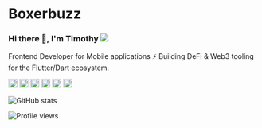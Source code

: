 # Boxerbuzz
 
### Hi there 👋, I'm Timothy ![](https://pbs.twimg.com/profile_banners/860357608552763393/1593430830/1500x500)

Frontend Developer for Mobile applications ⚡️ Building DeFi & Web3 tooling for the Flutter/Dart ecosystem. 

[<img src='https://cdn.jsdelivr.net/npm/simple-icons@3.0.1/icons/github.svg' alt='github' height='18'>](https://github.com/Boxerbuzz)  [<img src='https://cdn.jsdelivr.net/npm/simple-icons@3.0.1/icons/instagram.svg' alt='instagram' height='18'>](https://www.instagram.com/timothyOfie/)  [<img src='https://cdn.jsdelivr.net/npm/simple-icons@3.0.1/icons/twitter.svg' alt='twitter' height='18'>](https://twitter.com/Boxerbuzz)  [<img src='https://cdn.jsdelivr.net/npm/simple-icons@3.0.1/icons/codepen.svg' alt='codepen' height='18'>](https://codepen.io/timothyOfie)  [<img src='https://cdn.jsdelivr.net/npm/simple-icons@3.0.1/icons/stackoverflow.svg' alt='stackoverflow' height='18'>](https://stackoverflow.com/users/14728070/timothy-ofie)  [<img src='https://cdn.jsdelivr.net/npm/simple-icons@3.0.1/icons/icloud.svg' alt='website' height='18'>](https://timothyOfie.xyz)  

![GitHub stats](https://github-readme-stats.vercel.app/api?username=boxerbuzz&show_icons=true)  

![Profile views](https://gpvc.arturio.dev/boxerbuzz)  